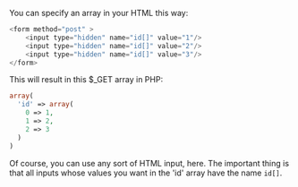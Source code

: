
You can specify an array in your HTML this way:

```php
<form method="post" >
	<input type="hidden" name="id[]" value="1"/>
	<input type="hidden" name="id[]" value="2"/>
	<input type="hidden" name="id[]" value="3"/>
</form>
```

This will result in this $_GET array in PHP:

```php
array(
  'id' => array(
    0 => 1,
    1 => 2,
    2 => 3
  )
)
```

Of course, you can use any sort of HTML input, here. The important thing is that all inputs whose values you want in the 'id' array have the name `id[]`.